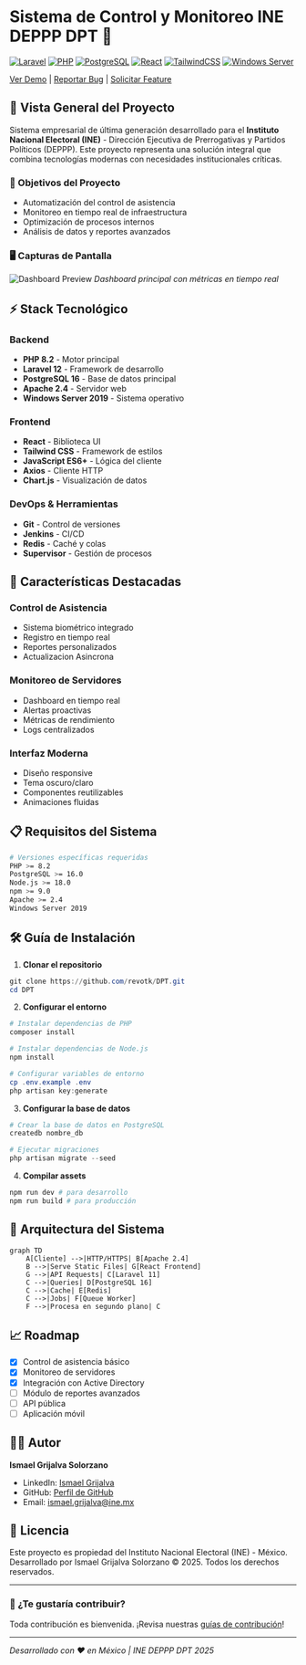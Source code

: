 # Sistema de Control y Monitoreo INE DEPPP DPT 🏢

[![Laravel](https://img.shields.io/badge/Laravel-FF2D20?style=for-the-badge&logo=laravel&logoColor=white)](https://laravel.com)
[![PHP](https://img.shields.io/badge/PHP-777BB4?style=for-the-badge&logo=php&logoColor=white)](https://php.net)
[![PostgreSQL](https://img.shields.io/badge/PostgreSQL-316192?style=for-the-badge&logo=postgresql&logoColor=white)](https://postgresql.org)
[![React](https://img.shields.io/badge/React-20232A?style=for-the-badge&logo=react&logoColor=61DAFB)](https://reactjs.org)
[![TailwindCSS](https://img.shields.io/badge/Tailwind_CSS-38B2AC?style=for-the-badge&logo=tailwind-css&logoColor=white)](https://tailwindcss.com)
[![Windows Server](https://img.shields.io/badge/Windows_Server-0078D6?style=for-the-badge&logo=windows&logoColor=white)](https://microsoft.com)

[Ver Demo](/) | [Reportar Bug](/) | [Solicitar Feature](/)

## 🌟 Vista General del Proyecto

Sistema empresarial de última generación desarrollado para el **Instituto Nacional Electoral (INE)** - Dirección Ejecutiva de Prerrogativas y Partidos Políticos (DEPPP). Este proyecto representa una solución integral que combina tecnologías modernas con necesidades institucionales críticas.

### 🎯 Objetivos del Proyecto

- Automatización del control de asistencia
- Monitoreo en tiempo real de infraestructura
- Optimización de procesos internos
- Análisis de datos y reportes avanzados

### 🖥️ Capturas de Pantalla

![Dashboard Preview](https://miro.medium.com/v2/resize:fit:4800/format:webp/1*X7Nmeucvs_DdkXa4m82wRg.png)
*Dashboard principal con métricas en tiempo real*

## ⚡ Stack Tecnológico

### Backend
- **PHP 8.2** - Motor principal
- **Laravel 12** - Framework de desarrollo
- **PostgreSQL 16** - Base de datos principal
- **Apache 2.4** - Servidor web
- **Windows Server 2019** - Sistema operativo

### Frontend
- **React** - Biblioteca UI
- **Tailwind CSS** - Framework de estilos
- **JavaScript ES6+** - Lógica del cliente
- **Axios** - Cliente HTTP
- **Chart.js** - Visualización de datos

### DevOps & Herramientas
- **Git** - Control de versiones
- **Jenkins** - CI/CD
- **Redis** - Caché y colas
- **Supervisor** - Gestión de procesos

## 🚀 Características Destacadas

### Control de Asistencia
- Sistema biométrico integrado
- Registro en tiempo real
- Reportes personalizados
- Actualizacion Asincrona


### Monitoreo de Servidores
- Dashboard en tiempo real
- Alertas proactivas
- Métricas de rendimiento
- Logs centralizados

### Interfaz Moderna
- Diseño responsive
- Tema oscuro/claro
- Componentes reutilizables
- Animaciones fluidas

## 📋 Requisitos del Sistema

```bash
# Versiones específicas requeridas
PHP >= 8.2
PostgreSQL >= 16.0
Node.js >= 18.0
npm >= 9.0
Apache >= 2.4
Windows Server 2019
```

## 🛠️ Guía de Instalación

1. **Clonar el repositorio**
```Powershell
git clone https://github.com/revotk/DPT.git
cd DPT
```

2. **Configurar el entorno**
```Powershell
# Instalar dependencias de PHP
composer install

# Instalar dependencias de Node.js
npm install

# Configurar variables de entorno
cp .env.example .env
php artisan key:generate
```

3. **Configurar la base de datos**
```Powershell
# Crear la base de datos en PostgreSQL
createdb nombre_db

# Ejecutar migraciones
php artisan migrate --seed
```

4. **Compilar assets**
```Powershell
npm run dev # para desarrollo
npm run build # para producción
```

## 🔄 Arquitectura del Sistema

```mermaid
graph TD
    A[Cliente] -->|HTTP/HTTPS| B[Apache 2.4]
    B -->|Serve Static Files| G[React Frontend]
    G -->|API Requests| C[Laravel 11]
    C -->|Queries| D[PostgreSQL 16]
    C -->|Cache| E[Redis]
    C -->|Jobs| F[Queue Worker]
    F -->|Procesa en segundo plano| C
```

## 📈 Roadmap

- [x] Control de asistencia básico
- [x] Monitoreo de servidores
- [x] Integración con Active Directory
- [ ] Módulo de reportes avanzados
- [ ] API pública
- [ ] Aplicación móvil

## 👨‍💻 Autor

**Ismael Grijalva Solorzano**
- LinkedIn: [Ismael Grijalva](https://www.linkedin.com/in/igriso/)
- GitHub: [Perfil de GitHub](https://github.com/revotk)
- Email: [ismael.grijalva@ine.mx](mailto:ismael.grijalva@ine.mx)

## 📄 Licencia

Este proyecto es propiedad del Instituto Nacional Electoral (INE) - México.
Desarrollado por Ismael Grijalva Solorzano © 2025. Todos los derechos reservados.

---

### 🌟 ¿Te gustaría contribuir?

Toda contribución es bienvenida. ¡Revisa nuestras [guías de contribución](/)!

---

*Desarrollado con ❤️ en México | INE DEPPP DPT 2025*
